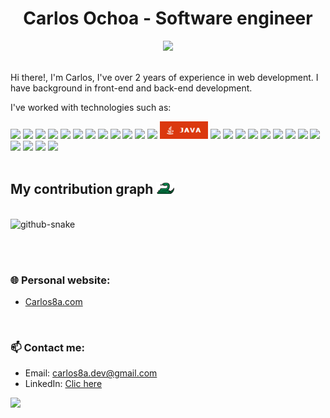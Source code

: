 <!--
**CarlosUlisesOchoa/CarlosUlisesOchoa**
Title: README.md
Description: README.md file of CarlosUlisesOchoa GitHub profile
Author: Carlos Ulises Ochoa Villa
<img src="https://img.shields.io/badge/GitHub-100000?style=for-the-badge&logo=github&logoColor=white"/>
<img src="https://img.shields.io/badge/fiverr-1DBF73?style=for-the-badge&logo=fiverr&logoColor=white"/>
<img src="https://img.shields.io/badge/Freelancer-29B2FE?style=for-the-badge&logo=Freelancer&logoColor=white"/>
<img src="https://img.shields.io/badge/UpWork-6FDA44?style=for-the-badge&logo=Upwork&logoColor=white"/>

MONGODB: <img src="https://img.shields.io/badge/MongoDB-4D9144?style=for-the-badge&logo=mongodb&logoColor=white"/>

Social media:
<div align="center">
    <a href="https://www.linkedin.com/in/carlosulisesochoa" target="_blank"><img src="https://img.shields.io/badge/LinkedIn-0077B5?style=for-the-badge&logo=linkedin&logoColor=white"/></a>
    <a href="https://twitter.com/UliGibson" target="_blank"><img src="https://img.shields.io/badge/Twitter-1DA1F2?style=for-the-badge&logo=twitter&logoColor=white"/></a>
    <a href="https://www.hackerrank.com/uligibson" target="_blank"><img src="https://img.shields.io/badge/-Hackerrank-2EC866?style=for-the-badge&logo=HackerRank&logoColor=white"/></a>
</div>
-->

<div align="center">
  <h1>Carlos Ochoa - Software engineer</h1>
  <img src="https://komarev.com/ghpvc/?username=carlosulisesochoa&style=for-the-badge"/>
</div>

<br/>

Hi there!, I'm Carlos, I've over 2 years of experience in web development. I have background in front-end and back-end development. 
  
I've worked with technologies such as:

<div>
    <img src="https://img.shields.io/badge/HTML5-E34F26?style=for-the-badge&logo=html5&logoColor=white"/>
    <img src="https://img.shields.io/badge/CSS3-1572B6?style=for-the-badge&logo=css3&logoColor=white"/>
    <img src="https://img.shields.io/badge/Bootstrap-563D7C?style=for-the-badge&logo=bootstrap&logoColor=white"/>
    <img src="https://img.shields.io/badge/TailwindCSS-07B0CE?style=for-the-badge&logo=tailwindcss&logoColor=white"/>
    <img src="https://img.shields.io/badge/JavaScript-323330?style=for-the-badge&logo=javascript&logoColor=E8D44D"/>
    <img src="https://img.shields.io/badge/TypeScript-2F74C0?style=for-the-badge&logo=typescript&logoColor=white"/>
    <img src="https://img.shields.io/badge/Next.js-000000?style=for-the-badge&logo=next.js&logoColor=white"/>
    <img src="https://img.shields.io/badge/React-20232A?style=for-the-badge&logo=react&logoColor=61DAFB" />
    <img src="https://img.shields.io/badge/jQuery-0865A7?style=for-the-badge&logo=jquery&logoColor=white"/>
    <img src="https://img.shields.io/badge/PHP-7377AD?style=for-the-badge&logo=php&logoColor=white"/>
    <img src="https://img.shields.io/badge/Laravel-D53E26?style=for-the-badge&logo=laravel&logoColor=white" />
    <img src="https://img.shields.io/badge/Wordpress-21759F?style=for-the-badge&logo=wordpress&logoColor=white"/>
    <img src="https://github.com/carlosulisesochoa/carlosulisesochoa/raw/files/images/java.jpg" height="28"/>
    <img src="https://img.shields.io/badge/Visual_Studio-5C2D91?style=for-the-badge&logo=visual%20studio&logoColor=white"/>
    <img src="https://img.shields.io/badge/C%23-611D76?style=for-the-badge&logo=csharp&logoColor=white"/>
    <img src="https://img.shields.io/badge/.NET-512BD4?style=for-the-badge&logo=dotnet&logoColor=white"/>
    <img src="https://img.shields.io/badge/PostgreSQL-316192?style=for-the-badge&logo=postgresql&logoColor=white"/>
    <img src="https://img.shields.io/badge/Supabase-1c1c1c?style=for-the-badge&logo=supabase&logoColor=3ecf8e"/>
    <img src="https://img.shields.io/badge/MySQL-004E68?style=for-the-badge&logo=mysql&logoColor=white"/>
    <img src="https://img.shields.io/badge/SQL Server-21759F?style=for-the-badge&logo=microsoft-sql-server&logoColor=white"/>
    <img src="https://img.shields.io/badge/Git-E84E31?style=for-the-badge&logo=git&logoColor=white"/>
    <img src="https://img.shields.io/badge/VSCode-0078D4?style=for-the-badge&logo=visual%20studio%20code&logoColor=white"/>
    <img src="https://img.shields.io/badge/json-5E5C5C?style=for-the-badge&logo=json&logoColor=white" />
    <img src="https://img.shields.io/badge/eslint-3A33D1?style=for-the-badge&logo=eslint&logoColor=white" />
    <img src="https://img.shields.io/badge/prettier-1A2C34?style=for-the-badge&logo=prettier&logoColor=F7BA3E" />
    <img src="https://img.shields.io/badge/Vite-B73BFE?style=for-the-badge&logo=vite&logoColor=FFD62E"/>
  </div>

<br/>

<h2>My contribution graph <img src="https://github.com/carlosulisesochoa/carlosulisesochoa/raw/files/images/snake.png" width="30"></h2>

<br/>

<picture>
  <source media="(prefers-color-scheme: dark)" srcset="https://github.com/carlosulisesochoa/carlosulisesochoa/raw/output/github-contribution-grid-snake-dark.svg" />
  <source media="(prefers-color-scheme: light)" srcset="https://github.com/carlosulisesochoa/carlosulisesochoa/raw/output/github-contribution-grid-snake.svg.svg" />
  <img alt="github-snake" src="https://github.com/carlosulisesochoa/carlosulisesochoa/raw/output/github-contribution-grid-snake.svg.svg"/>
</picture>

<br/><br/>

### 🌐 Personal website:
* [Carlos8a.com](https://carlos8a.com)

<br/>

### 📫 Contact me:
* Email: carlos8a.dev@gmail.com
* LinkedIn: [Clic here](https://www.linkedin.com/in/carlosulisesochoa)

<!-- This is for get visits (https://yhype.me/dashboard) -->
![](https://hit.yhype.me/github/profile?user_id=26280134)
